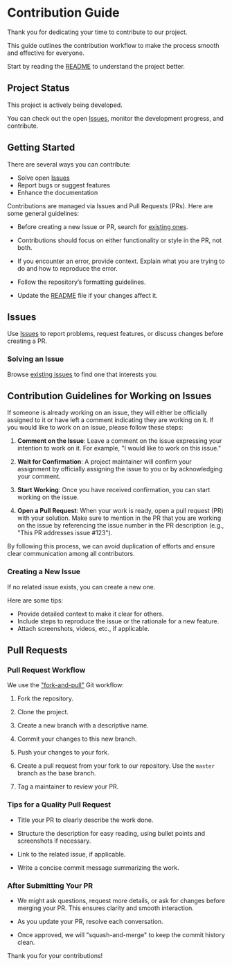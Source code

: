 # Contribution Guide

[GitPR]: https://github.com/susam/gitpr
[Issues]: https://github.com/calimero-network/core/issues
[README]: README.mdx

Thank you for dedicating your time to contribute to our project.

This guide outlines the contribution workflow to make the process smooth and
effective for everyone.

Start by reading the [README][] to understand the project better.

## Project Status

This project is actively being developed.

You can check out the open [Issues][], monitor the development progress, and
contribute.

## Getting Started

There are several ways you can contribute:

  - Solve open [Issues][]
  - Report bugs or suggest features
  - Enhance the documentation

Contributions are managed via Issues and Pull Requests (PRs). Here are some
general guidelines:

  - Before creating a new Issue or PR, search for [existing ones][Issues].

  - Contributions should focus on either functionality or style in the PR, not
    both.

  - If you encounter an error, provide context. Explain what you are trying to
    do and how to reproduce the error.

  - Follow the repository’s formatting guidelines.

  - Update the [README][] file if your changes affect it.

## Issues

Use [Issues][] to report problems, request features, or discuss changes before
creating a PR.

### Solving an Issue

Browse [existing issues][Issues] to find one that interests you.

## Contribution Guidelines for Working on Issues

If someone is already working on an issue, they will either be officially
assigned to it or have left a comment indicating they are working on it. If you
would like to work on an issue, please follow these steps:

  1. **Comment on the Issue**: Leave a comment on the issue expressing your
     intention to work on it. For example, "I would like to work on this issue."

  2. **Wait for Confirmation**: A project maintainer will confirm your
     assignment by officially assigning the issue to you or by acknowledging
     your comment.

  3. **Start Working**: Once you have received confirmation, you can start
     working on the issue.

  4. **Open a Pull Request**: When your work is ready, open a pull request (PR)
     with your solution. Make sure to mention in the PR that you are working on
     the issue by referencing the issue number in the PR description (e.g.,
     "This PR addresses issue #123").

By following this process, we can avoid duplication of efforts and ensure clear
communication among all contributors.

### Creating a New Issue

If no related issue exists, you can create a new one.

Here are some tips:

  - Provide detailed context to make it clear for others.
  - Include steps to reproduce the issue or the rationale for a new feature.
  - Attach screenshots, videos, etc., if applicable.

## Pull Requests

### Pull Request Workflow

We use the ["fork-and-pull"][GitPR] Git workflow:

  1. Fork the repository.

  2. Clone the project.

  3. Create a new branch with a descriptive name.

  4. Commit your changes to this new branch.

  5. Push your changes to your fork.

  6. Create a pull request from your fork to our repository. Use the `master`
     branch as the base branch.

  7. Tag a maintainer to review your PR.

### Tips for a Quality Pull Request

  - Title your PR to clearly describe the work done.

  - Structure the description for easy reading, using bullet points and
    screenshots if necessary.

  - Link to the related issue, if applicable.

  - Write a concise commit message summarizing the work.

### After Submitting Your PR

  - We might ask questions, request more details, or ask for changes before
    merging your PR. This ensures clarity and smooth interaction.

  - As you update your PR, resolve each conversation.

  - Once approved, we will "squash-and-merge" to keep the commit history clean.

Thank you for your contributions!
